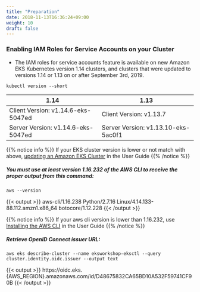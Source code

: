 ```yaml
---
title: "Preparation"
date: 2018-11-13T16:36:24+09:00
weight: 10
draft: false
---
```


### Enabling IAM Roles for Service Accounts on your Cluster

* The IAM roles for service accounts feature is available on new Amazon EKS Kubernetes version 1.14 clusters, and clusters that were updated to versions 1.14 or 1.13 on or after September 3rd, 2019.

```
kubectl version --short
```

| 1.14 | 1.13 |
| ---- | ---- |
| Client Version: v1.14.6-eks-5047ed | Client Version: v1.13.7 |
| Server Version: v1.14.6-eks-5047ed | Server Version: v1.13.10-eks-5ac0f1 |

{{% notice info %}}
If your EKS cluster version is lower or not match with above, [updating an Amazon EKS Cluster](https://docs.aws.amazon.com/eks/latest/userguide/update-cluster.html) in the User Guide
{{% /notice %}}

##### You must use at least version 1.16.232 of the AWS CLI to receive the proper output from this command:

```
aws --version
```

{{< output >}}
aws-cli/1.16.238 Python/2.7.16 Linux/4.14.133-88.112.amzn1.x86_64 botocore/1.12.228
{{< /output >}}

{{% notice info %}}
If your aws cli version is lower than 1.16.232, use [Installing the AWS CLI](https://docs.aws.amazon.com/cli/latest/userguide/cli-chap-install.html) in the User Guide
{{% /notice %}}

##### Retrieve OpenID Connect issuer URL:



```
aws eks describe-cluster --name eksworkshop-eksctl --query cluster.identity.oidc.issuer --output text
```
<div data-proofer-ignore>
{{< output >}}
https://oidc.eks.{AWS_REGION}.amazonaws.com/id/D48675832CA65BD10A532F59741CF90B
{{< /output >}}
</div>


